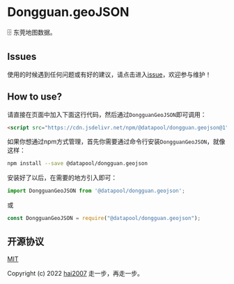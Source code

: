 # Dongguan.geoJSON
🗄️ 东莞地图数据。

## Issues
使用的时候遇到任何问题或有好的建议，请点击进入[issue](https://github.com/hai2007/datapool/issues)，欢迎参与维护！

## How to use?

请直接在页面中加入下面这行代码，然后通过```DongguanGeoJSON```即可调用：

```html
<script src="https://cdn.jsdelivr.net/npm/@datapool/dongguan.geojson@1"></script>
```

如果你想通过npm方式管理，首先你需要通过命令行安装``````DongguanGeoJSON``````，就像这样：

```bash
npm install --save @datapool/dongguan.geojson
```

安装好了以后，在需要的地方引入即可：

```js
import DongguanGeoJSON from '@datapool/dongguan.geojson';
```

或

```js
const DongguanGeoJSON = require("@datapool/dongguan.geojson");
```

开源协议
---------------------------------------
[MIT](https://github.com/hai2007/datapool/blob/master/LICENSE)

Copyright (c) 2022 [hai2007](https://hai2007.gitee.io/sweethome/) 走一步，再走一步。
